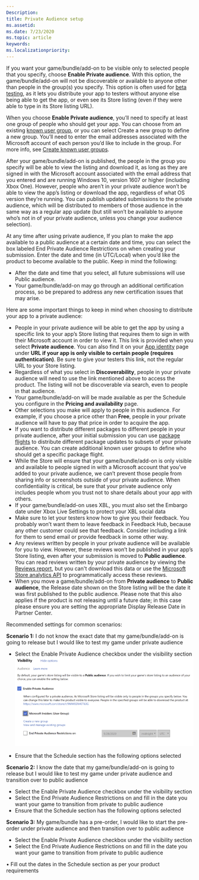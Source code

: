 ```yaml
---
Description: 
title: Private Audience setup
ms.assetid: 
ms.date: 7/23/2020
ms.topic: article
keywords: 
ms.localizationpriority: 
---
```


If you want your game/bundle/add-on to be visible only to selected people that you specify, choose **Enable Private audience**. With this option, the game/bundle/add-on will 
not be discoverable or available to anyone other than people in the group(s) you specify. This option is often used for [beta testing](https://docs.microsoft.com/en-us/windows/uwp/publish/beta-testing-and-targeted-distribution), as it lets you distribute your app to testers
without anyone else being able to get the app, or even see its Store listing (even if they were able to type in its Store listing URL).



When you choose **Enable Private audience**, you’ll need to specify at least one group of people who should get your app. You can choose from an existing [known user group](https://docs.microsoft.com/en-us/windows/uwp/publish/create-known-user-groups), or you can select Create a new group to define a new group. You’ll need to enter the email addresses associated with the Microsoft account of each person you’d like to include in the group. For more info, see [Create known user groups](https://docs.microsoft.com/en-us/windows/uwp/publish/create-known-user-groups).



After your game/bundle/add-on is published, the people in the group you specify will be able to view the listing and download it, as long as they are signed in with the Microsoft account associated with the email address that you entered and are running Windows 10, version 1607 or higher (including Xbox One). However, people who aren’t in your private audience won’t be able to view the app’s listing or download the app, regardless of what OS version they’re running. You can publish updated submissions to the private audience, which will be distributed to members of those audience in the same way as a regular app update (but still won’t be available to anyone who’s not in of your private audience, unless you change your audience selection).



At any time after using private audience, If you plan to make the app available to a public audience at a certain date and time, you can select the box labeled End Private Audience Restrictions on when creating your submission. Enter the date and time (in UTC/Local) when you’d like the product to become available to the public. Keep in mind the following:

* After the date and time that you select, all future submissions will use Public audience.
* Your game/bundle/add-on may go through an additional certification process, so be prepared to address any new certification issues that may arise.

Here are some important things to keep in mind when choosing to distribute your app to a private audience:

* People in your private audience will be able to get the app by using a specific link to your app’s Store listing that requires them to sign in with their Microsoft account in order to view it. This link is provided when you select **Private audience**. You can also find it on your [App identity](https://docs.microsoft.com/en-us/windows/uwp/publish/view-app-identity-details) page under **URL if your app is only visible to certain people (requires authentication)**. Be sure to give your testers this link, not the regular URL to your Store listing.
* Regardless of what you select in **Discoverability**, people in your private audience will need to use the link mentioned above to access the product. The listing will not be discoverable via search, even to people in that audience.
* Your game/bundle/add-on will be made available as per the Schedule you configure in the **Pricing and availability** page. 
* Other selections you make will apply to people in this audience. For example, if you choose a price other than **Free**, people in your private audience will have to pay that price in order to acquire the app.
* If you want to distribute different packages to different people in your private audience, after your initial submission you can use [package flights](https://docs.microsoft.com/en-us/windows/uwp/publish/package-flights) to distribute different package updates to subsets of your private audience. You can create additional known user groups to define who should get a specific package flight.
* While the Store will ensure that your game/bundle/add-on is only visible and available to people signed in with a Microsoft account that you’ve added to your private audience, we can’t prevent those people from sharing info or screenshots outside of your private audience. When confidentiality is critical, be sure that your private audience only includes people whom you trust not to share details about your app with others.
* If your game/bundle/add-on uses XBL, you must also set the Embargo date under Xbox Live Settings to protect your XBL social data
*	Make sure to let your testers know how to give you their feedback. You probably won’t want them to leave feedback in Feedback Hub, because any other customer could see that feedback. Consider including a link for them to send email or provide feedback in some other way.
* Any reviews written by people in your private audience will be available for you to view. However, these reviews won’t be published in your app’s Store listing, even after your submission is moved to **Public audience**. You can read reviews written by your private audience by viewing the [Reviews report](https://docs.microsoft.com/en-us/windows/uwp/publish/reviews-report), but you can't download this data or use the [Microsoft Store analytics API](https://docs.microsoft.com/en-us/windows/uwp/monetize/access-analytics-data-using-windows-store-services) to programmatically access these reviews.
*	When you move a game/bundle/add-on from **Private audience** to **Public audience**, the Release date shown on the Store listing will be the date it was first published to the public audience. Please note that this also applies if the product is not releasing until a future date; in this case please ensure you are setting the appropriate Display Release Date in Partner Center.


Recommended settings for common scenarios: 


**Scenario 1:** I do not know the exact date that my game/bundle/add-on is going to release but I would like to test my game under private audience
- Select the Enable Private Audience checkbox under the visibility section
![](images/Scenario1-visibility-1.PNG)






- Ensure that the Schedule section has the following options selected

 
 **Scenario 2:** I know the date that my game/bundle/add-on is going to release but I would like to test my game under private audience and transition over to public audience
- Select the Enable Private Audience checkbox under the visibility section
- Select the End Private Audience Restrictions on and fill in the date you want your game to transition from private to public audience
- Ensure that the Schedule section has the following options selected


 

**Scenario 3:** My game/bundle has a pre-order, I would like to start the pre-order under private audience and then transition over to public audience
- 	Select the Enable Private Audience checkbox under the visibility section
-   Select the End Private Audience Restrictions on and fill in the date you want your game to transition from private to public audience

 
•	Fill out the dates in the Schedule section as per your product requirements
 
